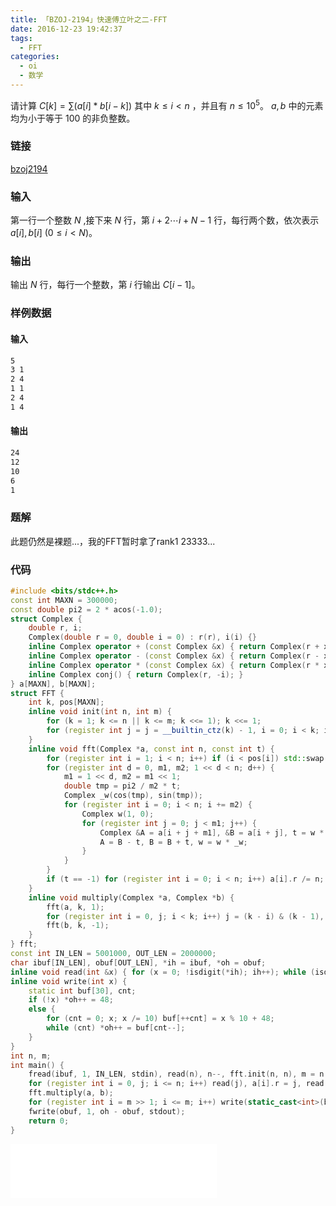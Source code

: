 ```yaml
---
title: 「BZOJ-2194」快速傅立叶之二-FFT
date: 2016-12-23 19:42:37
tags:
  - FFT
categories:
  - oi
  - 数学
---
```

请计算 $C[k]=\sum(a[i]*b[i-k])$ 其中 $k \leq i < n$ ，并且有 $n \leq 10 ^ 5$。 $a,b$ 中的元素均为小于等于 $100$ 的非负整数。
### 链接
[bzoj2194](http://www.lydsy.com/JudgeOnline/problem.php?id=2194)
### 输入
第一行一个整数 $N$ ,接下来 $N$ 行，第 $i+2 \cdots i+N-1$ 行，每行两个数，依次表示$a[i],b[i]$ $(0 \leq i < N)$。
### 输出
输出 $N$ 行，每行一个整数，第 $i$ 行输出 $C[i-1]$。
<!-- more -->
### 样例数据
#### 输入
``` bash
5
3 1
2 4
1 1
2 4
1 4
```
#### 输出
``` bash
24
12
10
6
1
```
### 题解
此题仍然是裸题...，我的FFT暂时拿了rank1 23333...
### 代码
``` cpp
#include <bits/stdc++.h>
const int MAXN = 300000;
const double pi2 = 2 * acos(-1.0);
struct Complex {
    double r, i;
    Complex(double r = 0, double i = 0) : r(r), i(i) {}
    inline Complex operator + (const Complex &x) { return Complex(r + x.r, i + x.i); }
    inline Complex operator - (const Complex &x) { return Complex(r - x.r, i - x.i); }
    inline Complex operator * (const Complex &x) { return Complex(r * x.r - i * x.i, r * x.i + i * x.r); }
    inline Complex conj() { return Complex(r, -i); }
} a[MAXN], b[MAXN];
struct FFT {
    int k, pos[MAXN];
    inline void init(int n, int m) {
        for (k = 1; k <= n || k <= m; k <<= 1); k <<= 1;
        for (register int j = j = __builtin_ctz(k) - 1, i = 0; i < k; i++) pos[i] = pos[i >> 1] >> 1 | ((i & 1) << j);
    }
    inline void fft(Complex *a, const int n, const int t) {
        for (register int i = 1; i < n; i++) if (i < pos[i]) std::swap(a[i], a[pos[i]]);
        for (register int d = 0, m1, m2; 1 << d < n; d++) {
            m1 = 1 << d, m2 = m1 << 1;
            double tmp = pi2 / m2 * t;
            Complex _w(cos(tmp), sin(tmp));
            for (register int i = 0; i < n; i += m2) {
                Complex w(1, 0);
                for (register int j = 0; j < m1; j++) {
                    Complex &A = a[i + j + m1], &B = a[i + j], t = w * A;
                    A = B - t, B = B + t, w = w * _w;
                }
            }
        }
        if (t == -1) for (register int i = 0; i < n; i++) a[i].r /= n;
    }
    inline void multiply(Complex *a, Complex *b) {
        fft(a, k, 1);
        for (register int i = 0, j; i < k; i++) j = (k - i) & (k - 1), b[i] = (a[i] * a[i] - (a[j] * a[j]).conj()) * Complex(0, -0.25);
        fft(b, k, -1);
    }
} fft;
const int IN_LEN = 5001000, OUT_LEN = 2000000;
char ibuf[IN_LEN], obuf[OUT_LEN], *ih = ibuf, *oh = obuf;
inline void read(int &x) { for (x = 0; !isdigit(*ih); ih++); while (isdigit(*ih)) x = (x << 1) + (x << 3) + ((*ih++) ^ '0'); }
inline void write(int x) {
    static int buf[30], cnt;
    if (!x) *oh++ = 48;
    else {
        for (cnt = 0; x; x /= 10) buf[++cnt] = x % 10 + 48;
        while (cnt) *oh++ = buf[cnt--];
    }
}
int n, m;
int main() {
    fread(ibuf, 1, IN_LEN, stdin), read(n), n--, fft.init(n, n), m = n << 1;
    for (register int i = 0, j; i <= n; i++) read(j), a[i].r = j, read(j), a[n - i].i = j;
    fft.multiply(a, b);
    for (register int i = m >> 1; i <= m; i++) write(static_cast<int>(b[i].r + 0.1)), *oh++ = '\n';
    fwrite(obuf, 1, oh - obuf, stdout);
    return 0;
}
```
<iframe frameborder="no" border="0" marginwidth="0" marginheight="0" width=330 height=86 src="//music.163.com/outchain/player?type=2&id=27610163&auto=1&height=66"></iframe>